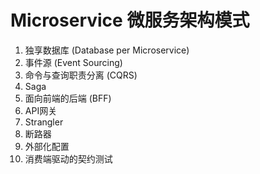 # Microservice 微服务架构模式

1. 独享数据库 (Database per Microservice)
2. 事件源 (Event Sourcing)
3. 命令与查询职责分离 (CQRS)
4. Saga
5. 面向前端的后端 (BFF)
6. API网关
7. Strangler
8. 断路器
9. 外部化配置
10. 消费端驱动的契约测试

